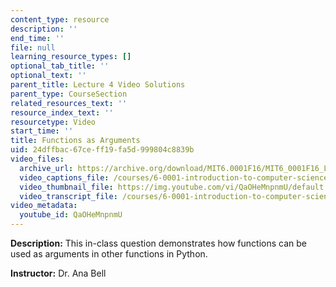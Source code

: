 ```yaml
---
content_type: resource
description: ''
end_time: ''
file: null
learning_resource_types: []
optional_tab_title: ''
optional_text: ''
parent_title: Lecture 4 Video Solutions
parent_type: CourseSection
related_resources_text: ''
resource_index_text: ''
resourcetype: Video
start_time: ''
title: Functions as Arguments
uid: 24dffbac-67ce-ff19-fa5d-999804c8839b
video_files:
  archive_url: https://archive.org/download/MIT6.0001F16/MIT6_0001F16_Lecture_04_exercise_02_300k.mp4
  video_captions_file: /courses/6-0001-introduction-to-computer-science-and-programming-in-python-fall-2016/27d5a7a8b4b5507b854e2feb71cb8290_QaOHeMnpnmU.vtt
  video_thumbnail_file: https://img.youtube.com/vi/QaOHeMnpnmU/default.jpg
  video_transcript_file: /courses/6-0001-introduction-to-computer-science-and-programming-in-python-fall-2016/544153a410f93b27bd2654102d232e60_QaOHeMnpnmU.pdf
video_metadata:
  youtube_id: QaOHeMnpnmU
---
```


**Description:** This in-class question demonstrates how functions can be used as arguments in other functions in Python.

**Instructor:** Dr. Ana Bell